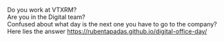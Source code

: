 Do you work at VTXRM? <br>
Are you in the Digital team? <br>
Confused about what day is the next one you have to go to the company? <br>
Here lies the answer https://rubentapadas.github.io/digital-office-day/
